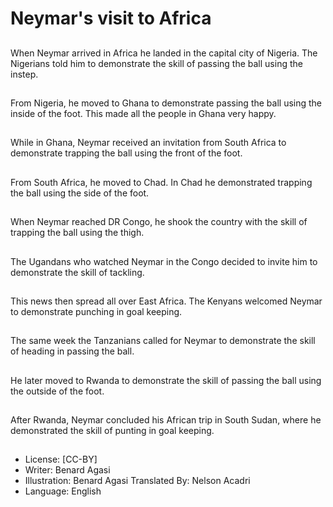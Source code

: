 # Neymar's visit to Africa

##
When Neymar arrived
in Africa he landed in
the capital city of
Nigeria. The Nigerians
told him to demonstrate
the skill of passing the
ball using the instep.

##
From Nigeria, he moved
to Ghana to
demonstrate passing
the ball using the inside
of the foot. This made
all the people in Ghana
very happy.

##
While in Ghana,
Neymar received an
invitation from South
Africa to demonstrate
trapping the ball using
the front of the foot.

##
From South Africa, he
moved to Chad. In Chad
he demonstrated
trapping the ball using
the side of the foot.

##
When Neymar reached
DR Congo, he shook the
country with the skill of
trapping the ball using
the thigh.

##
The Ugandans who
watched Neymar in the
Congo decided to invite
him to demonstrate the
skill of tackling.

##
This news then spread
all over East Africa. The
Kenyans welcomed
Neymar to demonstrate
punching in goal
keeping.

##
The same week the
Tanzanians called for
Neymar to demonstrate
the skill of heading in
passing the ball.

##
He later moved to
Rwanda to demonstrate
the skill of passing the
ball using the outside of
the foot.

##
After Rwanda, Neymar
concluded his African
trip in South Sudan,
where he demonstrated
the skill of punting in
goal keeping.

##
* License: [CC-BY]
* Writer: Benard Agasi
* Illustration: Benard Agasi
Translated By: Nelson Acadri
* Language: English

